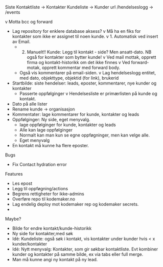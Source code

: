 Siste
Kontaktliste -> Kontakter
Kundeliste -> Kunder
url /hendelseslogg -> /events

v Motta bcc og forward
- Lag repository for enklere database aksess?
v Må ha en fiks for kontakter som ikke er assignet til noen kunde.
  v 1. Automatisk ved insert av Email.
  - 2. Manuelt!! Kunde: Legg til kontakt - side? Men ansatt-dato. NB også for kontakter som bytter kunde!
v Ved mail mottak, opprett firma og kontakt-historikk om det ikke finnes
v Ved forward-motak, opprett kommentar med forward body.
  - Også vis kommentarer på email-siden.
v Lag hendelseslogg entitet, med dato, objekttype, objektid (for link), brukerid
- Startbilde: siste hendelser: leads, eposter, kommentarer, nye kunder og kontakter
  - Passerte oppfølginger
v Hendelsesliste er primærlisten på kunde og kontakt.
- Dato på alle lister
- Rename kunde -> organisasjon
- Kommentater: lage kommentarer for kunde, kontakter og leads
- Oppfølginger: Ny side, eget menyvalg.
  - lage oppfølginger for kunde, kontakter og leads
  - Alle kan lage oppfølginger
  - Normalt kan man kun se egne oppføgninger, men kan velge alle.
  - Eget menyvalg
- En kontakt må kunne ha flere eposter.

Bugs

- Fix Contact hydration error

Features

- Les epost
- Legg til oppføgning/actions
- Begrens rettigheter for ikke-admins
- Overføre repo til kodemaker.no
- Lag endelig deploy mot kodemaker rep og kodemaker secrets.
-

Maybe?

- Bilde for endre kontakt/kunde-historikk
- Ny side for kontakter,med søk
- Idé: Kundeliste: også søk i kontakt, vis kontakter under kunder hvis < x kunder/kontakter
- Idé: Nytt menyvalg: Kontakter, som gir søkbar kontaktliste. Evt kombiner kunder og kontakter på samme bilde, ex via tabs eller full merge.
- Man må kunne angi ny kontakt på ny lead.
